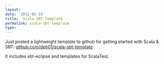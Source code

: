 ```yaml
---
layout: 
date: '2012-02-15'
title:  Scala SBT Template
permalink: scala-sbt-template
type: 
---
```


<p>Just posted a lightweight template to github for getting started with Scala &amp; SBT: <a href="https://github.com/dph01/scala-sbt-template">github.com/dph01/scala-sbt-template</a></p>
<p>It includes sbt-eclipse and templates for ScalaTest.</p>
  
